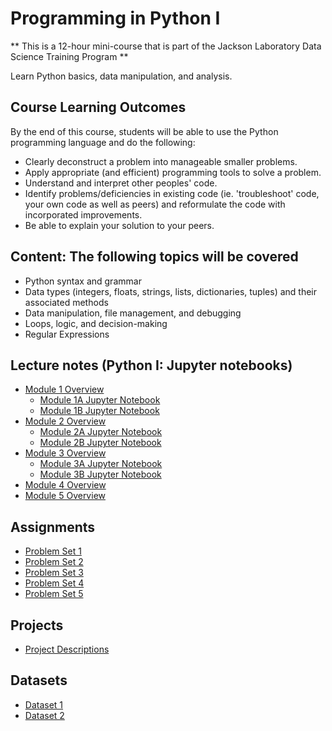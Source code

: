 # Programming in Python I

** This is a 12-hour mini-course that is part of the Jackson Laboratory Data Science Training Program ** 

Learn Python basics, data manipulation, and analysis.
## Course Learning Outcomes  
By the end of this course, students will be able to use the Python programming language and do the following:
- Clearly deconstruct a problem into manageable smaller problems.
- Apply appropriate (and efficient) programming tools to solve a problem.
- Understand and interpret other peoples' code.
- Identify problems/deficiencies in existing code (ie. 'troubleshoot' code, your own code as well as peers) and reformulate the code with incorporated improvements.
- Be able to explain your solution to your peers.

## Content: The following topics will be covered
- Python syntax and grammar
- Data types (integers, floats, strings, lists, dictionaries, tuples) and their associated methods
- Data manipulation, file management, and debugging
- Loops, logic, and decision-making
- Regular Expressions
  
## Lecture notes (Python I: Jupyter notebooks)
- [Module 1 Overview](course_content_jupyter_notebooks/Module_1.md)
  - [Module 1A Jupyter Notebook](course_content_jupyter_notebooks/Module1A.ipynb)
  - [Module 1B Jupyter Notebook](course_content_jupyter_notebooks/Module1B.ipynb)
- [Module 2 Overview](course_content_jupyter_notebooks/Module_2.md)
  - [Module 2A Jupyter Notebook](course_content_jupyter_notebooks/Module2A.ipynb)
  - [Module 2B Jupyter Notebook](course_content_jupyter_notebooks/Module2B.ipynb)
- [Module 3 Overview](course_content_jupyter_notebooks/Module_3.md)
  - [Module 3A Jupyter Notebook](course_content_jupyter_notebooks/Module3A.ipynb)
  - [Module 3B Jupyter Notebook](course_content_jupyter_notebooks/Module3B.ipynb)
- [Module 4 Overview](course_content_jupyter_notebooks/Module_4.md)
- [Module 5 Overview](course_content_jupyter_notebooks/Module_5.md)
  
## Assignments
- [Problem Set 1](assignments/problem_set1.md)
- [Problem Set 2](assignments/problem_set2.md)
- [Problem Set 3](assignments/problem_set3.md)
- [Problem Set 4](assignments/problem_set4.md)
- [Problem Set 5](assignments/problem_set5.md)

## Projects
- [Project Descriptions](projects/descriptions.md)

## Datasets
- [Dataset 1](datasets/dataset1.csv)
- [Dataset 2](datasets/dataset2.csv)


